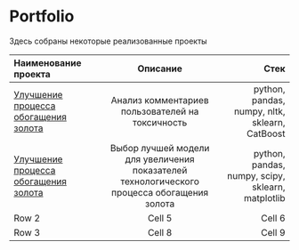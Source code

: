 # Portfolio
Здесь собраны некоторые реализованные проекты

| Наименование проекта | Описание  |Стек|
|:------------- |:---------------:| -------------:|
|[Улучшение процесса обогащения золота](https://goo.su/pNode)|Анализ комментариев пользователей на токсичность|python, pandas, numpy, nltk, sklearn, CatBoost|
|[Улучшение процесса обогащения золота](https://goo.su/pNode)|Выбор лучшей модели для увеличения показателей технологического процесса обогащения золота|python, pandas, numpy, scipy, sklearn, matplotlib|
| Row 2         | Cell 5          | Cell 6        |
| Row 3         | Cell 8          | Cell 9        |
